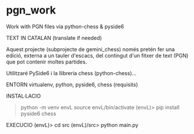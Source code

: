 # pgn_work
Work with PGN files via python-chess &amp; pyside6

TEXT IN CATALAN (translate if needed)

Aquest projecte (subprojecte de gemini_chess) només pretén fer una edició, externa a un 
tauler d'escacs, del contingut d'un fitxer de text (PGN) que pot contenir moltes partides.

Utilitzaré PySide6 i la llibreria chess (python-chess)...

ENTORN
virtualenv, python, pyside6, chess (requisits)

INSTAL·LACIO
> python -m venv envL
> source envL/bin/activate
(envL)> pip install pyside6 chess

EXECUCIO
(envL)> cd src
(envL)/src> python main.py


